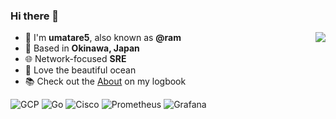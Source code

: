 ### Hi there 👋

<img align="right" src="https://github-readme-stats.vercel.app/api?username=umatare5&show_icons=true&count_private=true&hide=stars">

- 🤿 I'm **umatare5**, also known as **@ram**
- 🏡 Based in **Okinawa, Japan**
- 🌐 Network-focused **SRE**
- 🌊 Love the beautiful ocean
- 📚️ Check out the [About](https://dives.dev/about) on my logbook

![GCP](https://img.shields.io/badge/GCP-4285F4?logo=google-cloud&logoColor=white)
![Go](https://img.shields.io/badge/Go-00ADD8?logo=go&logoColor=white)
![Cisco](https://img.shields.io/badge/Cisco-1BA0D7?logo=cisco&logoColor=white)
![Prometheus](https://img.shields.io/badge/Prometheus-E6522C?logo=prometheus&logoColor=white)
![Grafana](https://img.shields.io/badge/Grafana-F46800?logo=grafana&logoColor=white)
